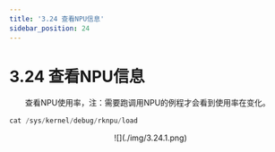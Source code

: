 ```yaml
---
title: '3.24 查看NPU信息'
sidebar_position: 24
---
```


# 3.24 查看NPU信息

&emsp;&emsp;查看NPU使用率，注：需要跑调用NPU的例程才会看到使用率在变化。

```c#
cat /sys/kernel/debug/rknpu/load
```

<center>
![](./img/3.24.1.png)
</center>



